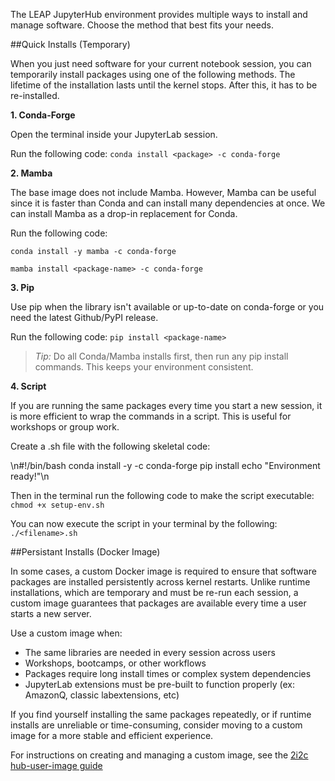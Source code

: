 The LEAP JupyterHub environment provides multiple ways to install and manage software. Choose the method that best fits your needs.

##Quick Installs (Temporary)

When you just need software for your current notebook session, you can temporarily install packages using one of the following methods. The lifetime of the installation lasts until the kernel stops. After this, it has to be re-installed.

**1. Conda-Forge**

Open the terminal inside your JupyterLab session.

Run the following code: ```conda install <package> -c conda-forge```

**2. Mamba**

The base image does not include Mamba. However, Mamba can be useful since it is faster than Conda and can install many dependencies at once. We can install Mamba as a drop-in replacement for Conda.

Run the following code:

```conda install -y mamba -c conda-forge```

```mamba install <package-name> -c conda-forge```

**3. Pip**

Use pip when the library isn't available or up-to-date on conda-forge or you need the latest Github/PyPI release.

Run the following code: ```pip install <package-name>```

> *Tip:* Do all Conda/Mamba installs first, then run any pip install commands. This keeps your environment consistent.

**4. Script**

If you are running the same packages every time you start a new session, it is more efficient to wrap the commands in a script. This is useful for workshops or group work.

Create a .sh file with the following skeletal code:

\n#!/bin/bash
conda install -y <package> <package> -c conda-forge
pip install <package>
echo "Environment ready!"\n

Then in the terminal run the following code to make the script executable: `chmod +x setup-env.sh`

You can now execute the script in your terminal by the following: `./<filename>.sh`

##Persistant Installs (Docker Image)

In some cases, a custom Docker image is required to ensure that software packages are installed persistently across kernel restarts. Unlike runtime installations, which are temporary and must be re-run each session, a custom image guarantees that packages are available every time a user starts a new server.

Use a custom image when:

- The same libraries are needed in every session across users
- Workshops, bootcamps, or other workflows
- Packages require long install times or complex system dependencies
- JupyterLab extensions must be pre-built to function properly (ex: AmazonQ, classic labextensions, etc)

If you find yourself installing the same packages repeatedly, or if runtime installs are unreliable or time-consuming, consider moving to a custom image for a more stable and efficient experience.

For instructions on creating and managing a custom image, see the [2i2c hub-user-image guide](https://docs.2i2c.org/admin/howto/environment/)




